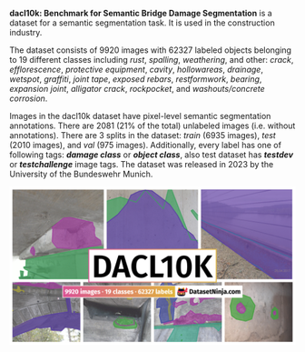 **dacl10k: Benchmark for Semantic Bridge Damage Segmentation** is a dataset for a semantic segmentation task. It is used in the construction industry. 

The dataset consists of 9920 images with 62327 labeled objects belonging to 19 different classes including *rust*, *spalling*, *weathering*, and other: *crack*, *efflorescence*, *protective equipment*, *cavity*, *hollowareas*, *drainage*, *wetspot*, *graffiti*, *joint tape*, *exposed rebars*, *restformwork*, *bearing*, *expansion joint*, *alligator crack*, *rockpocket*, and *washouts/concrete corrosion*.

Images in the dacl10k dataset have pixel-level semantic segmentation annotations. There are 2081 (21% of the total) unlabeled images (i.e. without annotations). There are 3 splits in the dataset: *train* (6935 images), *test* (2010 images), and *val* (975 images). Additionally, every label has one of following tags: ***damage class*** or ***object class***, also test dataset has ***testdev*** or ***testchallenge*** image tags. The dataset was released in 2023 by the University of the Bundeswehr Munich.

<img src="https://github.com/dataset-ninja/dacl10k/raw/main/visualizations/poster.png">
